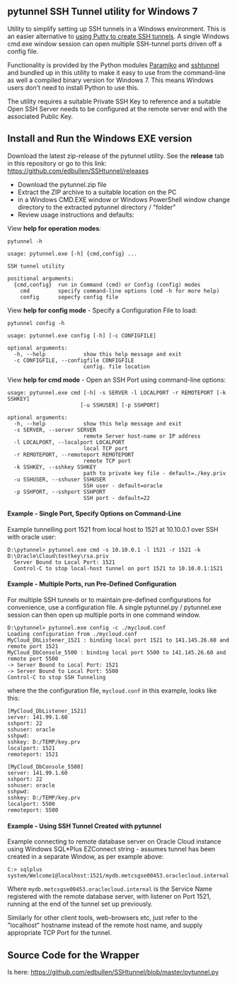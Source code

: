 ## pytunnel SSH Tunnel utility for Windows 7 ##

Utility to simplify setting up SSH tunnels in a Windows environment.  This is an easier alternative to [using Putty to create SSH tunnels](http://howto.ccs.neu.edu/howto/windows/ssh-port-tunneling-with-putty/).  A single Windows cmd.exe window session can open multiple SSH-tunnel ports driven off a config file.

Functionality is provided by the Python modules [Paramiko](http://www.paramiko.org/) and [sshtunnel](https://github.com/pahaz/sshtunnel/) and bundled up in this utility to make it easy to use from the command-line as well a compiled binary version for Windows 7.  This means Windows users don't need to install Python to use this.

The utility requires a suitable Private SSH Key to reference and a suitable Open SSH Server needs to be configured at the remote server end with the associated Public Key.

## Install and Run the Windows EXE version ##

Download the latest zip-release of the pytunnel utility. See the **release** tab in this repository or go to this link:
https://github.com/edbullen/SSHtunnel/releases

+ Download the pytunnel.zip file
+ Extract the ZIP archive to a suitable location on the PC
+ in a Windows CMD.EXE window or Windows PowerShell window change directory to the extracted pytunnel directory / "folder"
+ Review usage instructions and defaults:
 
View **help for operation modes**:  
```
pytunnel -h

usage: pytunnel.exe [-h] {cmd,config} ...

SSH tunnel utility

positional arguments:
  {cmd,config}  run in Command (cmd) or Config (config) modes
    cmd         specify command-line options (cmd -h for more help)
    config      sepecfy config file
```

View **help for config mode** - Specify a Configuration File to load:
```
pytunnel config -h

usage: pytunnel.exe config [-h] [-c CONFIGFILE]

optional arguments:
  -h, --help            show this help message and exit
  -c CONFIGFILE, --configfile CONFIGFILE
                        config. file location
```

View **help for cmd mode** - Open an SSH Port using command-line options:
```
usage: pytunnel.exe cmd [-h] -s SERVER -l LOCALPORT -r REMOTEPORT [-k SSHKEY]
                       [-u SSHUSER] [-p SSHPORT]

optional arguments:
  -h, --help            show this help message and exit
  -s SERVER, --server SERVER
                        remote Server host-name or IP address
  -l LOCALPORT, --localport LOCALPORT
                        local TCP port
  -r REMOTEPORT, --remoteport REMOTEPORT
                        remote TCP port
  -k SSHKEY, --sshkey SSHKEY
                        path to private key file - default=./key.priv
  -u SSHUSER, --sshuser SSHUSER
                        SSH user - default=oracle
  -p SSHPORT, --sshport SSHPORT
                        SSH port - default=22

```  

#### Example - Single Port, Specify Options on Command-Line ####

Example tunnelling port 1521 from local host to 1521 at 10.10.0.1 over SSH with oracle user:

```
D:\pytunnel> pytunnel.exe cmd -s 10.10.0.1 -l 1521 -r 1521 -k D:\Oracle\Cloud\testkey\rsa.priv
  Server Bound to Local Port: 1521
  Control-C to stop local-host tunnel on port 1521 to 10.10.0.1:1521
```

#### Example - Multiple Ports, run Pre-Defined Configuration ####

For multiple SSH tunnels or to maintain pre-defined configurations for convenience, use a configuration file.  A single pytunnel.py / pytunnel.exe session can then open up multiple ports in one command window. 


```
D:\pytunnel> pytunnel.exe config -c ./mycloud.conf
Loading configuration from ./mycloud.conf
MyCloud_DbListener_1521 : binding local port 1521 to 141.145.26.60 and remote port 1521
MyCloud_DbConsole_5500 : binding local port 5500 to 141.145.26.60 and remote port 5500
-> Server Bound to Local Port: 1521
-> Server Bound to Local Port: 5500
Control-C to stop SSH Tunneling
```

where the the configuration file, `mycloud.conf` in this example, looks like this:
```
[MyCloud_DbListener_1521]
server: 141.99.1.60
sshport: 22
sshuser: oracle
sshpwd:
sshkey: D:/TEMP/key.prv
localport: 1521
remoteport: 1521

[MyCloud_DbConsole_5500]
server: 141.99.1.60
sshport: 22
sshuser: oracle
sshpwd:
sshkey: D:/TEMP/key.prv
localport: 5500
remoteport: 5500
```

#### Example - Using SSH Tunnel Created with pytunnel ####

Example connecting to remote database server on Oracle Cloud instance using Windows SQL*Plus EZConnect string - assumes tunnel has been created in a separate Window, as per example above:

```
C:> sqlplus system/Welcome1@localhost:1521/mydb.metcsgse00453.oraclecloud.internal
``` 

Where ```mydb.metcsgse00453.oraclecloud.internal``` is the Service Name registered with the remote database server, with listener on Port 1521, running at the end of the tunnel set up previously.

Similarly for other client tools, web-browsers etc, just refer to the "localhost" hostname instead of the remote host name, and supply appropriate TCP Port for the tunnel.

## Source Code for the Wrapper ##

Is here:
https://github.com/edbullen/SSHtunnel/blob/master/pytunnel.py


 